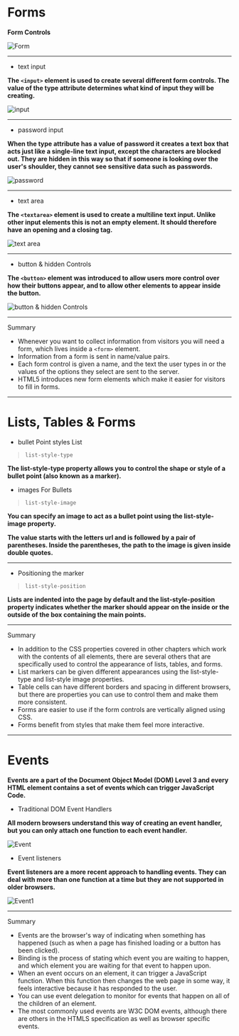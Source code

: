 # Forms

**Form Controls**

![Form](Form.png)

***

+ text input

**The `<input>` element is used to create several different form controls. The value of the type attribute determines what kind of input they will be creating.**


![input](input.png)

***

+ password input

**When the type attribute has a value of password it creates a text box that acts just like a single-line text input, except the characters are blocked out. They are hidden in this way so that if someone is looking over the user's shoulder, they cannot see sensitive data such as passwords.**


![password](password.png)

***

+ text area

**The `<textarea>` element is used to create a multiline text input. Unlike other input elements this is not an empty element. It should therefore have an opening and a closing tag.**

![text area](textArea.png)

***

+ button & hidden Controls

**The `<button>` element was introduced to allow users more control over how their buttons appear, and to allow other elements to appear inside the button.**

![button & hidden Controls](button.png)


***


Summary

+ Whenever you want to collect information from visitors you will need a form, which lives inside a `<form>` element.
+ Information from a form is sent in name/value pairs.
+ Each form control is given a name, and the text the user types in or the values of the options they select are sent to the server.
+ HTML5 introduces new form elements which make it easier for visitors to fill in forms.

***

# Lists, Tables & Forms

- bullet Point styles List

> `list-style-type`

**The list-style-type property allows you to control the shape or style of a bullet point (also known as a marker).**

- images For Bullets

> `list-style-image`

**You can specify an image to act as a bullet point using the list-style-image property.**

**The value starts with the letters url and is followed by a pair of parentheses. Inside the parentheses, the path to the image is given inside double quotes.**

***

- Positioning the marker

> `list-style-position`

**Lists are indented into the page by default and the list-style-position property indicates whether the marker should appear on the inside or the outside of the box containing the main points.**

***

Summary

* In addition to the CSS properties covered in other chapters which work with the contents of all elements, there are several others that are specifically used to control the appearance of lists, tables, and forms.
* List markers can be given different appearances using the list-style-type and list-style image properties.
* Table cells can have different borders and spacing in different browsers, but there are properties you can use to control them and make them more consistent. 
* Forms are easier to use if the form controls are vertically aligned using CSS.
* Forms benefit from styles that make them feel more interactive.

***

# Events

**Events are a part of the Document Object Model (DOM) Level 3 and every HTML element contains a set of events which can trigger JavaScript Code.**


+ Traditional DOM Event Handlers

**All modern browsers understand this way of creating an event handler, but you can only attach one function to each event handler.**

![Event](Event.png)


+ Event listeners

**Event listeners are a more recent approach to handling events. They can deal with more than one function at a time but they are not supported in older browsers.**

![Event1](Event1.png)


***

Summary

+ Events are the browser's way of indicating when something has happened (such as when a page has finished loading or a button has been clicked). 
+ Binding is the process of stating which event you are waiting to happen, and which element you are waiting for that event to happen upon. 
+ When an event occurs on an element, it can trigger a JavaScript function. When this function then changes the web page in some way, it feels interactive because it has responded to the user. 
+ You can use event delegation to monitor for events that happen on all of the children of an element. 
+ The most commonly used events are W3C DOM events, although there are others in  the HTMLS specification as well as browser specific events. 